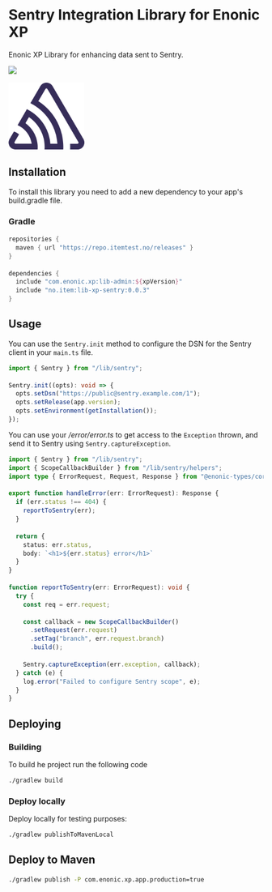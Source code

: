 # Sentry Integration Library for Enonic XP

Enonic XP Library for enhancing data sent to Sentry.

[![](https://repo.itemtest.no/api/badge/latest/releases/no/item/lib-xp-sentry)](https://repo.itemtest.no/#/releases/no/item/lib-xp-sentry)

<img src="https://github.com/ItemConsulting/lib-xp-sentry/raw/main/docs/icon.svg?sanitize=true" width="150">

## Installation

To install this library you need to add a new dependency to your app's build.gradle file.

### Gradle

```groovy
repositories {
  maven { url "https://repo.itemtest.no/releases" }
}

dependencies {
  include "com.enonic.xp:lib-admin:${xpVersion}"
  include "no.item:lib-xp-sentry:0.0.3"
}
```

## Usage

You can use the `Sentry.init` method to configure the DSN for the Sentry client in your `main.ts` file.

```typescript
import { Sentry } from "/lib/sentry";

Sentry.init((opts): void => {
  opts.setDsn("https://public@sentry.example.com/1");
  opts.setRelease(app.version);
  opts.setEnvironment(getInstallation());
});
```

You can use your _/error/error.ts_ to get access to the `Exception` thrown, and send it to Sentry using 
`Sentry.captureException`.

```typescript
import { Sentry } from "/lib/sentry";
import { ScopeCallbackBuilder } from "/lib/sentry/helpers";
import type { ErrorRequest, Request, Response } from "@enonic-types/core";

export function handleError(err: ErrorRequest): Response {
  if (err.status !== 404) {
    reportToSentry(err);
  }

  return {
    status: err.status,
    body: `<h1>${err.status} error</h1>`
  }
}

function reportToSentry(err: ErrorRequest): void {
  try {
    const req = err.request;

    const callback = new ScopeCallbackBuilder()
      .setRequest(err.request)
      .setTag("branch", err.request.branch)
      .build();

    Sentry.captureException(err.exception, callback);
  } catch (e) {
    log.error("Failed to configure Sentry scope", e);
  }
}
```


## Deploying

### Building

To build he project run the following code

```bash
./gradlew build
```

### Deploy locally

Deploy locally for testing purposes:

```bash
./gradlew publishToMavenLocal
```

## Deploy to Maven

```bash
./gradlew publish -P com.enonic.xp.app.production=true
```

